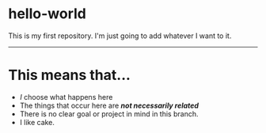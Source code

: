 # hello-world
This is my first repository. I'm just going to add whatever I want to it. 

***

# This means that...

- *I* choose what happens here
- The things that occur here are ***not necessarily related***
- There is no clear goal or project in mind in this branch.
- I like cake. 
